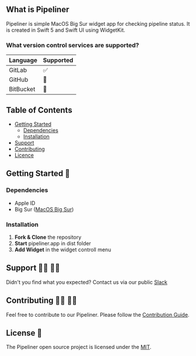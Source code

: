 ## What is Pipeliner

Pipeliner is simple MacOS Big Sur widget app for checking pipeline status. It is created in Swift 5 and Swift UI using WidgetKit.


### What version control services are supported?

Language | Supported
------------ | -------------
GitLab | ✅
GitHub | 🚧
BitBucket | 🚧

## Table of Contents

<!-- toc -->
* [Getting Started](#Getting-Started-)
  * [Dependencies](#Dependencies)
  * [Installation](#Installation)
* [Support](#support-%EF%B8%8F-%EF%B8%8F)
* [Contributing](#contributing--)
* [Licence](#license-)  
<!-- tocstop -->

## Getting Started 🏁

### Dependencies
- Apple ID
- Big Sur ([MacOS Big Sur](https://beta.apple.com/sp/betaprogram/enroll))

### Installation

1. **Fork & Clone** the repository
2. **Start** pipeliner.app in dist folder
3. **Add Widget** in the widget controll menu

## Support 🦸‍♀️ 🦸‍♂️
Didn't you find what you expected? Contact us via our public [Slack](https://bit.ly/slack_developer_experience)

## Contributing 👩‍💻 👨‍💻
Feel free to contribute to our Pipeliner. Please follow the [Contribution Guide](CONTRIBUTING.md).

## License 📝

The Pipeliner open source project is licensed under the [MIT](LICENSE).
